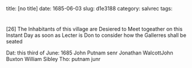 title: [no title]
date: 1685-06-03
slug: d1e3188
category: salvrec
tags: 


<div markdown class="doc" id="d1e3188">


# 

[26] The Inhabitants of this village are Desiered to Meet togeather on this Instant Day as soon as Lecter is Don to consider how the Gallerres shall be seated

Dat: this third of June: 1685 John Putnam senr Jonathan WalcottJohn Buxton William Sibley Tho: putnam junr
</div>